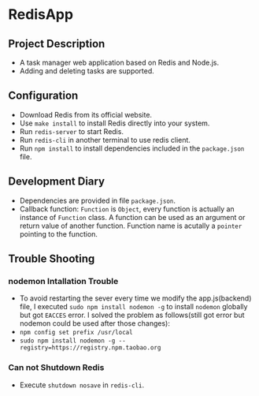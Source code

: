 # RedisApp

## Project Description
- A task manager web application based on Redis and Node.js.
- Adding and deleting tasks are supported.

## Configuration
- Download Redis from its official website.
- Use `make install` to install Redis directly into your system.
- Run `redis-server` to start Redis.
- Run `redis-cli` in another terminal to use redis client.
- Run `npm install` to install dependencies included in the `package.json` file.

## Development Diary
- Dependencies are provided in file `package.json`.
- Callback function: `Function` is `Object`, every function is actually an instance of `Function` class. A function can be used as an argument or return value of another function. Function name is acutally a `pointer` pointing to the function.

## Trouble Shooting

### nodemon Intallation Trouble
- To avoid restarting the sever every time we modify the app.js(backend) file, I executed `sudo npm install nodemon -g` to install `nodemon` globally but got `EACCES` error. I solved the problem as follows(still got error but nodemon could be used after those changes):
- `npm config set prefix /usr/local`
- `sudo npm install nodemon -g --registry=https://registry.npm.taobao.org`

### Can not Shutdown Redis
- Execute `shutdown nosave` in `redis-cli`.

